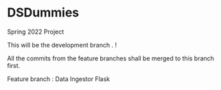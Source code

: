 # DSDummies
Spring 2022 Project

This will be the development branch . !

All the commits from the feature branches shall be merged to this branch first.

Feature branch : Data Ingestor Flask
